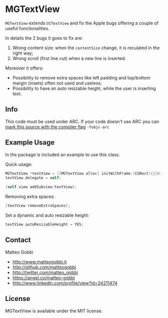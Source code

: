 MGTextView
=====================

`MGTextView` extends `UITextView` and fix the Apple bugs offering a couple of useful functionalities.

In details the 2 bugs it goes to fix are:

1. Wrong content size: when the `contentSize` change, it is reculated in the right way;
2. Wrong scroll (first line cut) when a new line is inserted.

Moreover it offers:

- Possibility to remove extra spaces like left padding and top/bottom margin (insets) often not used and useless;
- Possibility to have an auto resizable height, while the user is inserting text.

## Info

This code must be used under ARC. 
If your code doesn't use ARC you can [mark this source with the compiler flag](http://www.codeography.com/2011/10/10/making-arc-and-non-arc-play-nice.html) `-fobjc-arc` 

## Example Usage

In the package is included an example to use this class.

Quick usage:

```objective-c
MGTextView *textView = [[MGTextView alloc] initWithFrame:(CGRect){{20.f, 100.f}, {150.f, 60.f}}];
textView.delegate = self;

[self.view addSubview:textView];
```

Removing extra spaces:

```objective-c
[textView removeExtraSpaces];
```

Set a dynamic and auto resizable height:

```objective-c
textView.autoResizableHeight = YES;
```

## Contact

Matteo Gobbi

- http://www.matteogobbi.it
- http://github.com/matteogobbi
- http://twitter.com/matteo_gobbi
- https://angel.co/matteo-gobbi
- http://www.linkedin.com/profile/view?id=24211474

## License

MGTextView is available under the MIT license.
